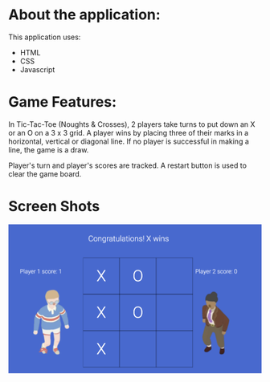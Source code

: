 # About the application:
This application uses:
- HTML
- CSS
- Javascript

# Game Features:
In Tic-Tac-Toe (Noughts & Crosses), 2 players take turns to put down an X or an O on a 3 x 3 grid. A player wins by placing three of their marks in a horizontal, vertical or diagonal line. If no player is successful in making a line, the game is a draw.

Player's turn and player's scores are tracked. A restart button is used to clear the game board.

# Screen Shots
![game board](/img/screen-shot.png)